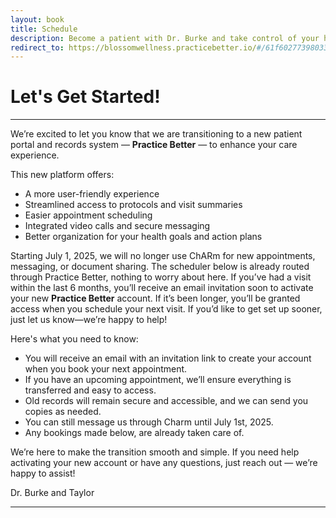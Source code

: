 ```yaml
---
layout: book
title: Schedule
description: Become a patient with Dr. Burke and take control of your health today! Take advantage of a complimentary meet and greet appointment with Dr. Tara Burke, NMD.
redirect_to: https://blossomwellness.practicebetter.io/#/61f602773980330f40e2b815/bookings
---
```

<div>
    <h1>Let's Get Started!</h1>
</div>

<!-- This commented section has been removed as pricing is now in the FAQ -->

***

We’re excited to let you know that we are transitioning to a new patient portal and records system — **Practice Better** — to enhance your care experience.

This new platform offers:

- A more user-friendly experience
- Streamlined access to protocols and visit summaries
- Easier appointment scheduling
- Integrated video calls and secure messaging
- Better organization for your health goals and action plans

Starting July 1, 2025, we will no longer use ChARm for new appointments, messaging, or document sharing. The scheduler below is already routed through Practice Better, nothing to worry about here. If you’ve had a visit within the last 6 months, you’ll receive an email invitation soon to activate your new **Practice Better** account. If it’s been longer, you’ll be granted access when you schedule your next visit. If you’d like to get set up sooner, just let us know—we’re happy to help!

Here's what you need to know:

- You will receive an email with an invitation link to create your account when you book your next appointment.
- If you have an upcoming appointment, we’ll ensure everything is transferred and easy to access.
- Old records will remain secure and accessible, and we can send you copies as needed.
- You can still message us through Charm until July 1st, 2025.
- Any bookings made below, are already taken care of.

We’re here to make the transition smooth and simple. If you need help activating your new account or have any questions, just reach out — we’re happy to assist!

Dr. Burke and Taylor 

***